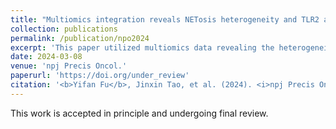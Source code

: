 ```yaml
---
title: "Multiomics integration reveals NETosis heterogeneity and TLR2 as a prognostic biomarker in pancreatic cancer"
collection: publications
permalink: /publication/npo2024
excerpt: 'This paper utilized multiomics data revealing the heterogeneity of NETosis, and identified TLR2 as a promising biomarker in PDAC'
date: 2024-03-08
venue: 'npj Precis Oncol.'
paperurl: 'https://doi.org/under_review'
citation: '<b>Yifan Fu</b>, Jinxin Tao, et al. (2024). <i>npj Precis Oncol.</i>. <i>Accept in Principle</i>.'
---
```


This work is accepted in principle and undergoing final review.
